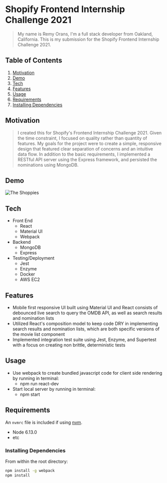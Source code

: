 # Shopify Frontend Internship Challenge 2021

> My name is Remy Orans, I'm a full stack developer from Oakland, California. This is my submission for the Shopify Frontend Internship Challenge 2021.

## Table of Contents
1. [Motivation](#Demo)
1. [Demo](#Demo)
1. [Tech](#Tech)
1. [Features](#Features)
1. [Usage](#Usage)
1. [Requirements](#requirements)
1. [Installing Dependencies](#installing-dependencies)

## Motivation
> I created this for Shopify's Frontend Internship Challenge 2021. Given the time constraint, I focused on quality rather than quantity of features. My goals for the project were to create a simple, responsive design that featured clear separation of concerns and an intuitive data flow. In addition to the basic requirements, I implemented a RESTful API server using the Express framework, and persisted the nominations using MongoDB.
## Demo
![The Shoppies](http://54.187.110.54/)

## Tech
* Front End
  * React
  * Material UI
  * Webpack
* Backend
  * MongoDB
  * Express
* Testing/Deployment
  * Jest
  * Enzyme
  * Docker
  * AWS EC2


## Features
* Mobile first responsive UI built using Material UI and React consists of debounced live search to query the OMDB API, as well as search results and nomination lists
* Utilized React's composition model to keep code DRY in implementing search results and nomination lists, which are both specific versions of the movie list component
* Implemented integration test suite using Jest, Enzyme, and Supertest with a focus on creating non brittle, deterministic tests

## Usage

* Use webpack to create bundled javascript code for client side rendering by running in terminal: 
  * npm run react-dev
* Start local server by running in terminal: 
  * npm start

## Requirements

An `nvmrc` file is included if using [nvm](https://github.com/creationix/nvm).

- Node 6.13.0
- etc

### Installing Dependencies

From within the root directory:

```sh
npm install -g webpack
npm install
```


